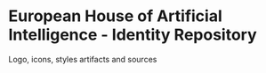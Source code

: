 # European House of Artificial Intelligence - Identity Repository

Logo, icons, styles artifacts and sources

